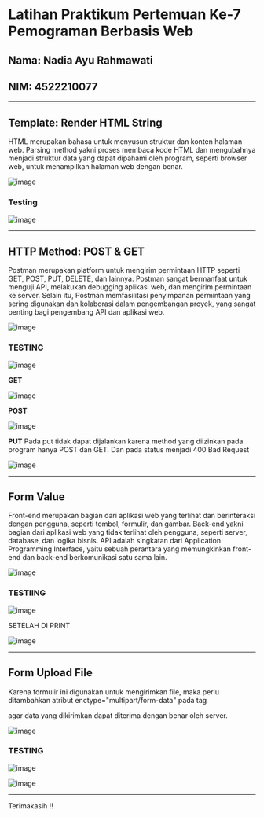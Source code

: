 # Latihan Praktikum Pertemuan Ke-7 Pemograman Berbasis Web

## Nama: Nadia Ayu Rahmawati
## NIM: 4522210077

---

## Template: Render HTML String
HTML merupakan bahasa untuk menyusun struktur dan konten halaman web. Parsing method yakni proses membaca kode HTML dan mengubahnya menjadi struktur data yang dapat dipahami oleh program, seperti browser web, untuk menampilkan halaman web dengan benar.

![image](https://github.com/nadiayura/PraktikumPemrogramanBerbasisWeb/assets/148343033/d23652ea-aef0-45e1-acca-ceeacb8984f3)
### Testing

![image](https://github.com/nadiayura/PraktikumPemrogramanBerbasisWeb/assets/148343033/7ff4a9ad-550d-4f88-84d7-0afda57017bf)

---

## HTTP Method: POST & GET
Postman merupakan platform untuk mengirim permintaan HTTP seperti GET, POST, PUT, DELETE, dan lainnya. Postman sangat bermanfaat untuk menguji API, melakukan debugging aplikasi web, dan mengirim permintaan ke server. Selain itu, Postman memfasilitasi penyimpanan permintaan yang sering digunakan dan kolaborasi dalam pengembangan proyek, yang sangat penting bagi pengembang API dan aplikasi web.

 ![image](https://github.com/nadiayura/PraktikumPemrogramanBerbasisWeb/assets/148343033/183d1e3b-b7e1-476e-b227-b516d305e07a)

### TESTING

![image](https://github.com/nadiayura/PraktikumPemrogramanBerbasisWeb/assets/148343033/0da25675-5960-4f01-9e80-a759b4abdb8a)

**GET**

![image](https://github.com/nadiayura/PraktikumPemrogramanBerbasisWeb/assets/148343033/5eb93ff7-a20a-443b-953c-e9bfc0f9000b)

**POST**

![image](https://github.com/nadiayura/PraktikumPemrogramanBerbasisWeb/assets/148343033/cc86b68c-1e9d-465c-aa21-583725cda2b4)

**PUT**
Pada put tidak dapat dijalankan karena method yang diizinkan pada program hanya POST dan GET. Dan pada status menjadi 400 Bad Request

![image](https://github.com/nadiayura/PraktikumPemrogramanBerbasisWeb/assets/148343033/d25e5754-dd38-4790-b983-5ab91b8c1f8f)

---
## Form Value
Front-end merupakan bagian dari aplikasi web yang terlihat dan berinteraksi dengan pengguna, seperti tombol, formulir, dan gambar. Back-end yakni bagian dari aplikasi web yang tidak terlihat oleh pengguna, seperti server, database, dan logika bisnis. API adalah singkatan dari Application Programming Interface, yaitu sebuah perantara yang memungkinkan front-end dan back-end berkomunikasi satu sama lain.

![image](https://github.com/nadiayura/PraktikumPemrogramanBerbasisWeb/assets/148343033/1ad6b697-a1ad-4195-ba2b-03a608751a72)

### TESTIING 

![image](https://github.com/nadiayura/PraktikumPemrogramanBerbasisWeb/assets/148343033/9b070062-6b3c-4ac3-b8ec-6bacceb7cb6d)

SETELAH DI PRINT 

![image](https://github.com/nadiayura/PraktikumPemrogramanBerbasisWeb/assets/148343033/4e0c542c-a00b-485e-a667-bb0a9aa4b3f8)

---
## Form Upload File
Karena formulir ini digunakan untuk mengirimkan file, maka perlu ditambahkan atribut enctype="multipart/form-data" pada tag <form> agar data yang dikirimkan dapat diterima dengan benar oleh server.

![image](https://github.com/nadiayura/PraktikumPemrogramanBerbasisWeb/assets/148343033/9a14f650-aa55-4f1c-b982-9a84361521fa)

### TESTING

![image](https://github.com/nadiayura/PraktikumPemrogramanBerbasisWeb/assets/148343033/44a7e144-3add-4f47-a57c-edf71fc9dad6)

![image](https://github.com/nadiayura/PraktikumPemrogramanBerbasisWeb/assets/148343033/a18c4a62-cdec-44c1-80de-b9898b548c1a)

---
Terimakasih !!
